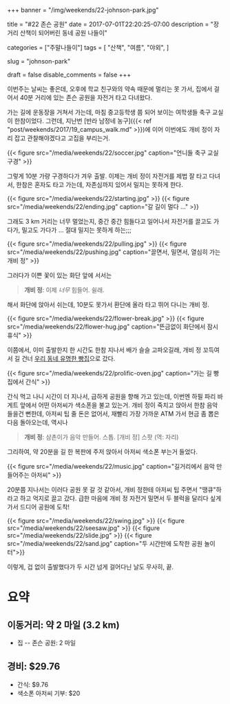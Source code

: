 +++
banner = "/img/weekends/22-johnson-park.jpg"

title = "#22 존슨 공원"
date = 2017-07-01T22:20:25-07:00
description = "장거리 산책이 되어버린 동네 공원 나들이"

categories = ["주말나들이"]
tags = [
    "산책",
    "여름",
    "야외",
]

slug = "johnson-park"

draft = false
disable_comments = false
+++

이번주는 날씨는 좋은데, 오후에 학교 친구와의 약속 때문에 멀리는 못 가서, 
집에서 걸어서 40분 거리에 있는 존슨 공원을 자전거 타고 다녀왔다.

<!--more-->

가는 길에 운동장을 거쳐서 가는데, 마침 중고등학생 쯤 되어 보이는 여학생들
축구 교실이 한참이었다. 그런데, 지난번 [반라 남정네 농구]({{< ref 
"post/weekends/2017/19_campus_walk.md" >}})에 이어 이번에도 개비 정이 
자리 잡고 관찰해야겠다고 고집을 부리는거.

{{< figure
  src="/media/weekends/22/soccer.jpg"
  caption="언니들 축구 교실 구경" >}}

그렇게 10분 가량 구경하다가 겨우 출발.
이제는 개비 정이 자전거를 제법 잘 타고 다녀서, 한참은 혼자도 타고 가는데, 
자존심까지 있어서 밀지는 못하게 한다.

{{< figure
  src="/media/weekends/22/starting.jpg" >}}
{{< figure
  src="/media/weekends/22/ending.jpg"
  caption="갈 길이 멀다 …" >}}

그래도 3 km 거리는 너무 멀었는지, 중간 중간 힘들다고 일어나서 자전거를 끌고도 
가다가, 밀고도 가다가 … 절대 밀지는 못하게 하는;;;

{{< figure
  src="/media/weekends/22/pulling.jpg" >}}
{{< figure
  src="/media/weekends/22/pushing.jpg"
  caption="끌면서, 밀면서, 열심히 가는 개비 정" >}}

그러다가 이쁜 꽃이 있는 화단 앞에 서서는

> **개비 정**: 이제 _너무_ 힘들어. 쉴래.

해서 화단에 앉아서 쉬는데, 10분도 못가서 환단에 올라 타고 뛰어 다니는 개비 정.

{{< figure
  src="/media/weekends/22/flower-break.jpg" >}}
{{< figure
  src="/media/weekends/22/flower-hug.jpg"
  caption="뜬금없이 화단에서 잠시 휴식" >}}

이쯤에서, 이미 출발한지 한 시간도 한참 지나서 배가 슬슬 고파오길래,
개비 정 꼬득여서 길 건너 [우리 동네 유명한 빵집](http://www.prolificoven.com/)으로 갔다.

{{< figure
  src="/media/weekends/22/prolific-oven.jpg"
  caption="가는 길 빵집에서 간식" >}}

간식 먹고 나니 시간이 더 지나서, 급하게 공원을 향해 가고 있는데,
이번엔 하필 파리 바게트 앞에서 어떤 아저씨가 색소폰을 불고 있는거.
개비 정이 죽치고 앉아서 한참 음악 들을건 뻔한데, 아저씨 팁 줄 돈은 없어서,
재빨리 가장 가까운 ATM 가서 현금 좀 뽑은 다음 돌아오는데, 역시나

> **개비 정**: 삼촌이가 음악 만들어. 스톱. [개비 정] 스팟 (역: 자리)

그리하여, 약 20분을 길 한 복판에 주저 앉아서 아저씨 색소폰 부는거 들었다.

{{< figure
  src="/media/weekends/22/music.jpg"
  caption="길거리에서 음악 만들어주는 아저씨" >}}

20분쯤 지나서는 이러다 공원 못 갈 것 같아서, 개비 정한테 아저씨 팁 주면서 
"땡큐"하라고 하고 억지로 끌고 갔다.
급한 마음에 개비 정 자전거 밀면서 두 블럭을 달리다 싶게 가서 드디어 공원에 도착!

{{< figure
  src="/media/weekends/22/swing.jpg" >}}
{{< figure
  src="/media/weekends/22/seesaw.jpg" >}}
{{< figure
  src="/media/weekends/22/slide.jpg" >}}
{{< figure
  src="/media/weekends/22/sand.jpg" 
  caption="두 시간만에 도착한 공원 놀이터">}}

이렇게, 겁 없이 출발했다가 두 시간 넘게 걸어다닌 날도 무사히, 끝.

# 요약

## 이동거리: 약 2 마일 (3.2 km)

- 집 -- 존슨 공원: 2 마일

## 경비: $29.76

- 간식: $9.76
- 색소폰 아저씨 기부: $20
